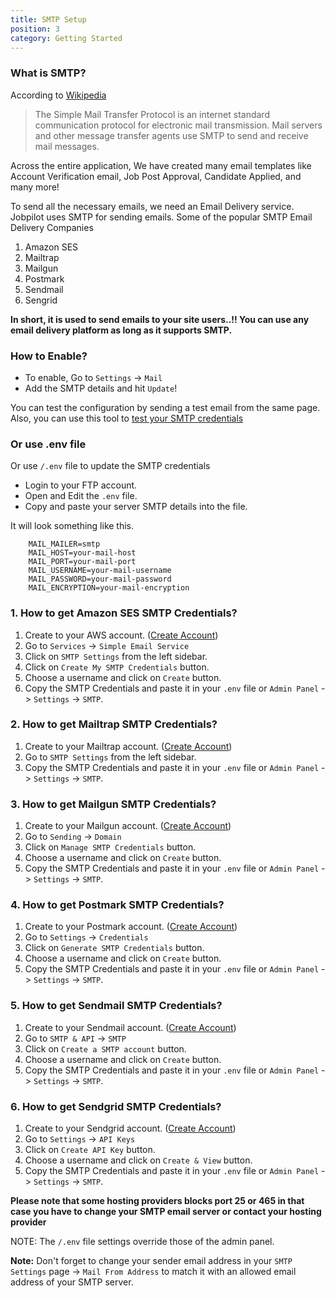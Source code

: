 ```yaml
---
title: SMTP Setup
position: 3
category: Getting Started
---
```


### What is SMTP?
According to [Wikipedia](https://en.wikipedia.org/wiki/Simple_Mail_Transfer_Protocol)
> The Simple Mail Transfer Protocol is an internet standard communication protocol for electronic mail transmission. Mail servers and other message transfer agents use SMTP to send and receive mail messages.

Across the entire application, We have created many email templates like Account Verification email, Job Post Approval, Candidate Applied, and many more! 

To send all the necessary emails, we need an Email Delivery service. Jobpilot uses SMTP for sending emails. Some of the popular SMTP Email Delivery Companies

1. Amazon SES
2. Mailtrap
3. Mailgun
4. Postmark
5. Sendmail
6. Sengrid

**In short, it is used to send emails to your site users..!! You can use any email delivery platform as long as it supports SMTP.** 

### How to Enable?
- To enable, Go to `Settings` -> `Mail`
- Add the SMTP details and hit `Update`!

 You can test the configuration by sending a test email from the same page. Also, you can use this tool to <a href="https://www.gmass.co/smtp-test" target="_blank"> test your SMTP credentials </a>

### Or use .env file
Or use `/.env` file to update the SMTP credentials

*   Login to your FTP account.
*   Open and Edit the `.env` file.
*   Copy and paste your server SMTP details into the file.

It will look something like this.
```
    MAIL_MAILER=smtp
    MAIL_HOST=your-mail-host
    MAIL_PORT=your-mail-port
    MAIL_USERNAME=your-mail-username
    MAIL_PASSWORD=your-mail-password
    MAIL_ENCRYPTION=your-mail-encryption
```

### 1. How to get Amazon SES SMTP Credentials?

1. Create to your AWS account. (<a href="https://portal.aws.amazon.com/billing/signup#/start/email">Create Account</a>)
2. Go to `Services` -> `Simple Email Service`
3. Click on `SMTP Settings` from the left sidebar.
4. Click on `Create My SMTP Credentials` button.
5. Choose a username and click on `Create` button.
5. Copy the SMTP Credentials and paste it in your `.env` file or `Admin Panel` -> `Settings` -> `SMTP`.

### 2. How to get Mailtrap SMTP Credentials?
1. Create to your Mailtrap account. (<a href="https://mailtrap.io/register/signup">Create Account</a>)
2. Go to `SMTP Settings` from the left sidebar.
3. Copy the SMTP Credentials and paste it in your `.env` file or `Admin Panel` -> `Settings` -> `SMTP`.

### 3. How to get Mailgun SMTP Credentials?
1. Create to your Mailgun account. (<a href="https://signup.mailgun.com/new/signup">Create Account</a>)
2. Go to `Sending` -> `Domain`
3. Click on `Manage SMTP Credentials` button.
4. Choose a username and click on `Create` button.
5. Copy the SMTP Credentials and paste it in your `.env` file or `Admin Panel` -> `Settings` -> `SMTP`.
### 4. How to get Postmark SMTP Credentials?
1. Create to your Postmark account. (<a href="https://account.postmarkapp.com/sign_up">Create Account</a>)
2. Go to `Settings` -> `Credentials`
3. Click on `Generate SMTP Credentials` button.
4. Choose a username and click on `Create` button.
5. Copy the SMTP Credentials and paste it in your `.env` file or `Admin Panel` -> `Settings` -> `SMTP`.
### 5. How to get Sendmail SMTP Credentials?
1. Create to your Sendmail account. (<a href="https://www.sendinblue.com/">Create Account</a>)
2. Go to `SMTP & API` -> `SMTP`
3. Click on `Create a SMTP account` button.
4. Choose a username and click on `Create` button.
5. Copy the SMTP Credentials and paste it in your `.env` file or `Admin Panel` -> `Settings` -> `SMTP`.
### 6. How to get Sendgrid SMTP Credentials?
1. Create to your Sendgrid account. (<a href="https://signup.sendgrid.com/">Create Account</a>)
2. Go to `Settings` -> `API Keys`
3. Click on `Create API Key` button.
4. Choose a username and click on `Create & View` button.
5. Copy the SMTP Credentials and paste it in your `.env` file or `Admin Panel` -> `Settings` -> `SMTP`.


**Please note that some hosting providers blocks port 25 or 465 in that case you have to change your SMTP email server or contact your hosting provider**

NOTE: The `/.env` file settings override those of the admin panel.

**Note:** Don't forget to change your sender email address in your `SMTP Settings` page -> `Mail From Address` to match it with an allowed email address of your SMTP server.
